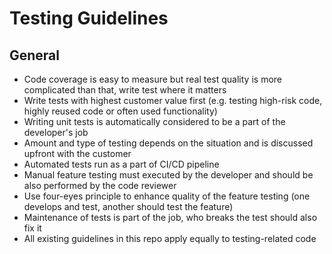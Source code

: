 # Testing Guidelines

## General

- Code coverage is easy to measure but real test quality is more complicated than that, write test where it matters
- Write tests with highest customer value first (e.g. testing high-risk code, highly reused code or often used functionality)
- Writing unit tests is automatically considered to be a part of the developer's job
- Amount and type of testing depends on the situation and is discussed upfront with the customer
- Automated tests run as a part of CI/CD pipeline
- Manual feature testing must executed by the developer and should be also performed by the code reviewer
- Use four-eyes principle to enhance quality of the feature testing (one develops and test, another should test the feature)
- Maintenance of tests is part of the job, who breaks the test should also fix it
- All existing guidelines in this repo apply equally to testing-related code
